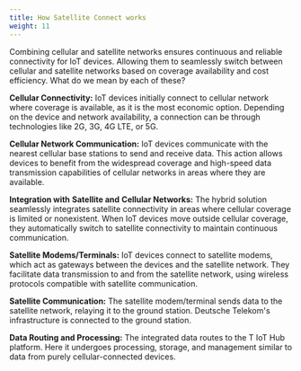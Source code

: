 ```yaml
---
title: How Satellite Connect works
weight: 11
---
```

Combining cellular and satellite networks ensures continuous and reliable connectivity for IoT devices. Allowing them to seamlessly switch between cellular and satellite networks based on coverage availability and cost efficiency. 
What do we mean by each of these?

**Cellular Connectivity:** IoT devices initially connect to cellular network where coverage is available, as it is the most economic option. Depending on the device and network availability, a connection can be through technologies like 2G, 3G, 4G LTE, or 5G. 

**Cellular Network Communication:** IoT devices communicate with the nearest cellular base stations to send and receive data. This action allows devices to benefit from the widespread coverage and high-speed data transmission capabilities of cellular networks in areas where they are available.

**Integration with** **Satellite and** **Cellular Network****s****:** The hybrid solution seamlessly integrates satellite connectivity in areas where cellular coverage is limited or nonexistent. When IoT devices move outside cellular coverage, they automatically switch to satellite connectivity to maintain continuous communication.

**Satellite Modems/Terminals:** IoT devices connect to satellite modems, which act as gateways between the devices and the satellite network. They facilitate data transmission to and from the satellite network, using wireless protocols compatible with satellite communication.

**Satellite Communication:** The satellite modem/terminal sends data to the satellite network, relaying it to the ground station. Deutsche Telekom's infrastructure is connected to the ground station.

**Data Routing and Processing:** The integrated data routes to the T IoT Hub platform. Here it undergoes processing, storage, and management similar to data from purely cellular-connected devices.

